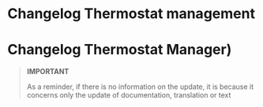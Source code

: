 # Changelog Thermostat management

# Changelog Thermostat Manager)

>**IMPORTANT**
>
>As a reminder, if there is no information on the update, it is because it concerns only the update of documentation, translation or text